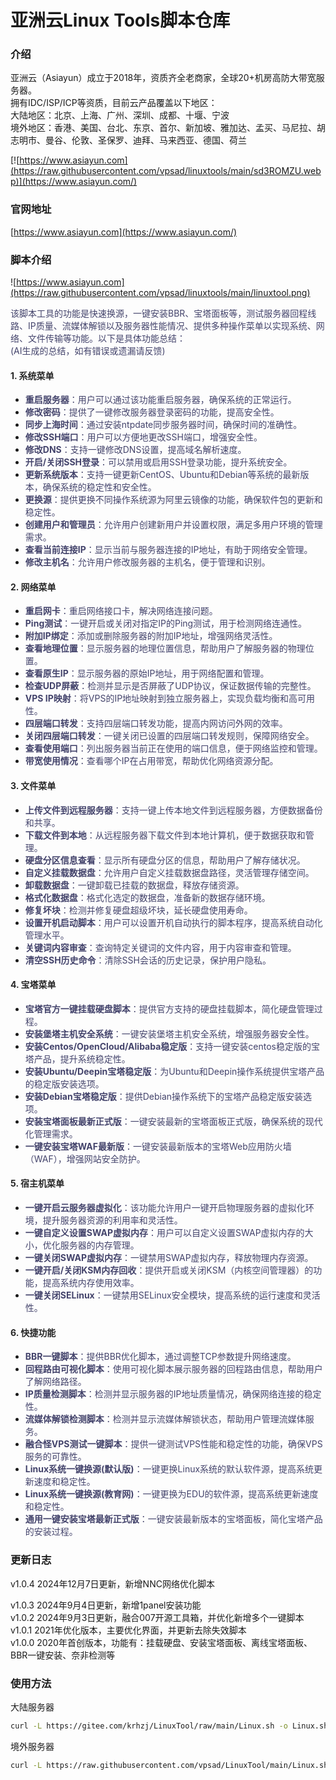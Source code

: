 # 亚洲云Linux Tools脚本仓库

### 介绍

亚洲云（Asiayun）成立于2018年，资质齐全老商家，全球20+机房高防大带宽服务器。  
拥有IDC/ISP/ICP等资质，目前云产品覆盖以下地区：  
大陆地区：北京、上海、广州、深圳、成都、十堰、宁波  
境外地区：香港、美国、台北、东京、首尔、新加坡、雅加达、孟买、马尼拉、胡志明市、曼谷、伦敦、圣保罗、迪拜、马来西亚、德国、荷兰

[![https://www.asiayun.com](https://raw.githubusercontent.com/vpsad/linuxtools/main/sd3ROMZU.webp)](https://www.asiayun.com/)

### 官网地址

[https://www.asiayun.com](https://www.asiayun.com/)

### 脚本介绍
![https://www.asiayun.com](https://raw.githubusercontent.com/vpsad/linuxtools/main/linuxtool.png)

<font style="color:rgb(67, 67, 107);">该脚本工具的功能是快速换源，一键安装BBR、宝塔面板等，测试服务器回程线路、IP质量、流媒体解锁以及服务器性能情况、提供多种操作菜单以实现系统、网络、文件传输等功能。以下是具体功能总结：  
(AI生成的总结，如有错误或遗漏请反馈)
</font>

#### **<font style="color:rgba(0, 0, 0, 0.85);">1. 系统菜单</font>**
+ **<font style="color:rgb(67, 67, 107);">重启服务器</font>**<font style="color:rgb(67, 67, 107);">：用户可以通过该功能重启服务器，确保系统的正常运行。</font>
+ **<font style="color:rgb(67, 67, 107);">修改密码</font>**<font style="color:rgb(67, 67, 107);">：提供了一键修改服务器登录密码的功能，提高安全性。</font>
+ **<font style="color:rgb(67, 67, 107);">同步上海时间</font>**<font style="color:rgb(67, 67, 107);">：通过安装ntpdate同步服务器时间，确保时间的准确性。</font>
+ **<font style="color:rgb(67, 67, 107);">修改SSH端口</font>**<font style="color:rgb(67, 67, 107);">：用户可以方便地更改SSH端口，增强安全性。</font>
+ **<font style="color:rgb(67, 67, 107);">修改DNS</font>**<font style="color:rgb(67, 67, 107);">：支持一键修改DNS设置，提高域名解析速度。</font>
+ **<font style="color:rgb(67, 67, 107);">开启/关闭SSH登录</font>**<font style="color:rgb(67, 67, 107);">：可以禁用或启用SSH登录功能，提升系统安全。</font>
+ **<font style="color:rgb(67, 67, 107);">更新系统版本</font>**<font style="color:rgb(67, 67, 107);">：支持一键更新CentOS、Ubuntu和Debian等系统的最新版本，确保系统的稳定性和安全性。</font>
+ **<font style="color:rgb(67, 67, 107);">更换源</font>**<font style="color:rgb(67, 67, 107);">：提供更换不同操作系统源为阿里云镜像的功能，确保软件包的更新和稳定性。</font>
+ **<font style="color:rgb(67, 67, 107);">创建用户和管理员</font>**<font style="color:rgb(67, 67, 107);">：允许用户创建新用户并设置权限，满足多用户环境的管理需求。</font>
+ **<font style="color:rgb(67, 67, 107);">查看当前连接IP</font>**<font style="color:rgb(67, 67, 107);">：显示当前与服务器连接的IP地址，有助于网络安全管理。</font>
+ **<font style="color:rgb(67, 67, 107);">修改主机名</font>**<font style="color:rgb(67, 67, 107);">：允许用户修改服务器的主机名，便于管理和识别。</font>

#### **<font style="color:rgba(0, 0, 0, 0.85);">2. 网络菜单</font>**
+ **<font style="color:rgb(67, 67, 107);">重启网卡</font>**<font style="color:rgb(67, 67, 107);">：重启网络接口卡，解决网络连接问题。</font>
+ **<font style="color:rgb(67, 67, 107);">Ping测试</font>**<font style="color:rgb(67, 67, 107);">：一键开启或关闭对指定IP的Ping测试，用于检测网络连通性。</font>
+ **<font style="color:rgb(67, 67, 107);">附加IP绑定</font>**<font style="color:rgb(67, 67, 107);">：添加或删除服务器的附加IP地址，增强网络灵活性。</font>
+ **<font style="color:rgb(67, 67, 107);">查看地理位置</font>**<font style="color:rgb(67, 67, 107);">：显示服务器的地理位置信息，帮助用户了解服务器的物理位置。</font>
+ **<font style="color:rgb(67, 67, 107);">查看原生IP</font>**<font style="color:rgb(67, 67, 107);">：显示服务器的原始IP地址，用于网络配置和管理。</font>
+ **<font style="color:rgb(67, 67, 107);">检查UDP屏蔽</font>**<font style="color:rgb(67, 67, 107);">：检测并显示是否屏蔽了UDP协议，保证数据传输的完整性。</font>
+ **<font style="color:rgb(67, 67, 107);">VPS IP映射</font>**<font style="color:rgb(67, 67, 107);">：将VPS的IP地址映射到独立服务器上，实现负载均衡和高可用性。</font>
+ **<font style="color:rgb(67, 67, 107);">四层端口转发</font>**<font style="color:rgb(67, 67, 107);">：支持四层端口转发功能，提高内网访问外网的效率。</font>
+ **<font style="color:rgb(67, 67, 107);">关闭四层端口转发</font>**<font style="color:rgb(67, 67, 107);">：一键关闭已设置的四层端口转发规则，保障网络安全。</font>
+ **<font style="color:rgb(67, 67, 107);">查看使用端口</font>**<font style="color:rgb(67, 67, 107);">：列出服务器当前正在使用的端口信息，便于网络监控和管理。</font>
+ **<font style="color:rgb(67, 67, 107);">带宽使用情况</font>**<font style="color:rgb(67, 67, 107);">：查看哪个IP在占用带宽，帮助优化网络资源分配。</font>

#### **<font style="color:rgba(0, 0, 0, 0.85);">3. 文件菜单</font>**
+ **<font style="color:rgb(67, 67, 107);">上传文件到远程服务器</font>**<font style="color:rgb(67, 67, 107);">：支持一键上传本地文件到远程服务器，方便数据备份和共享。</font>
+ **<font style="color:rgb(67, 67, 107);">下载文件到本地</font>**<font style="color:rgb(67, 67, 107);">：从远程服务器下载文件到本地计算机，便于数据获取和管理。</font>
+ **<font style="color:rgb(67, 67, 107);">硬盘分区信息查看</font>**<font style="color:rgb(67, 67, 107);">：显示所有硬盘分区的信息，帮助用户了解存储状况。</font>
+ **<font style="color:rgb(67, 67, 107);">自定义挂载数据盘</font>**<font style="color:rgb(67, 67, 107);">：允许用户自定义挂载数据盘路径，灵活管理存储空间。</font>
+ **<font style="color:rgb(67, 67, 107);">卸载数据盘</font>**<font style="color:rgb(67, 67, 107);">：一键卸载已挂载的数据盘，释放存储资源。</font>
+ **<font style="color:rgb(67, 67, 107);">格式化数据盘</font>**<font style="color:rgb(67, 67, 107);">：格式化选定的数据盘，准备新的数据存储环境。</font>
+ **<font style="color:rgb(67, 67, 107);">修复坏块</font>**<font style="color:rgb(67, 67, 107);">：检测并修复硬盘超级坏块，延长硬盘使用寿命</font><font style="color:rgb(67, 67, 107);">。</font>
+ **<font style="color:rgb(67, 67, 107);">设置开机启动脚本</font>**<font style="color:rgb(67, 67, 107);">：用户可以设置开机自动执行的脚本程序，提高系统自动化管理水平</font><font style="color:rgb(67, 67, 107);">。</font>
+ **<font style="color:rgb(67, 67, 107);">关键词内容审查</font>**<font style="color:rgb(67, 67, 107);">：查询特定关键词的文件内容，用于内容审查和管理</font><font style="color:rgb(67, 67, 107);">。</font>
+ **<font style="color:rgb(67, 67, 107);">清空SSH历史命令</font>**<font style="color:rgb(67, 67, 107);">：清除SSH会话的历史记录，保护用户隐私。</font>

#### **<font style="color:rgba(0, 0, 0, 0.85);">4. 宝塔菜单</font>**
+ **<font style="color:rgb(67, 67, 107);">宝塔官方一键挂载硬盘脚本</font>**<font style="color:rgb(67, 67, 107);">：提供官方支持的硬盘挂载脚本，简化硬盘管理过程。</font>
+ **<font style="color:rgb(67, 67, 107);">安装堡塔主机安全系统</font>**<font style="color:rgb(67, 67, 107);">：一键安装堡塔主机安全系统，增强服务器安全性。</font>
+ **<font style="color:rgb(67, 67, 107);">安装Centos/OpenCloud/Alibaba稳定版</font>**<font style="color:rgb(67, 67, 107);">：支持一键安装centos稳定版的宝塔产品，提升系统稳定性。</font>
+ **<font style="color:rgb(67, 67, 107);">安装Ubuntu/Deepin宝塔稳定版</font>**<font style="color:rgb(67, 67, 107);">：为Ubuntu和Deepin操作系统提供宝塔产品的稳定版安装选项。</font>
+ **<font style="color:rgb(67, 67, 107);">安装Debian宝塔稳定版</font>**<font style="color:rgb(67, 67, 107);">：提供Debian操作系统下的宝塔产品稳定版安装选项。</font>
+ **<font style="color:rgb(67, 67, 107);">安装宝塔面板最新正式版</font>**<font style="color:rgb(67, 67, 107);">：一键安装最新的宝塔面板正式版，确保系统的现代化管理需求。</font>
+ **<font style="color:rgb(67, 67, 107);">一键安装宝塔WAF最新版</font>**<font style="color:rgb(67, 67, 107);">：一键安装最新版本的宝塔Web应用防火墙（WAF），增强网站安全防护。</font>

#### **<font style="color:rgba(0, 0, 0, 0.85);">5. 宿主机菜单</font>**
+ **<font style="color:rgb(67, 67, 107);">一键开启云服务器虚拟化</font>**<font style="color:rgb(67, 67, 107);">：该功能允许用户一键开启物理服务器的虚拟化环境，提升服务器资源的利用率和灵活性。</font>
+ **<font style="color:rgb(67, 67, 107);">一键自定义设置SWAP虚拟内存</font>**<font style="color:rgb(67, 67, 107);">：用户可以自定义设置SWAP虚拟内存的大小，优化服务器的内存管理。</font>
+ **<font style="color:rgb(67, 67, 107);">一键关闭SWAP虚拟内存</font>**<font style="color:rgb(67, 67, 107);">：一键禁用SWAP虚拟内存，释放物理内存资源。</font>
+ **<font style="color:rgb(67, 67, 107);">一键开启/关闭KSM内存回收</font>**<font style="color:rgb(67, 67, 107);">：提供开启或关闭KSM（内核空间管理器）的功能，提高系统内存使用效率。</font>
+ **<font style="color:rgb(67, 67, 107);">一键关闭SELinux</font>**<font style="color:rgb(67, 67, 107);">：一键禁用SELinux安全模块，提高系统的运行速度和灵活性。</font>

#### **<font style="color:rgba(0, 0, 0, 0.85);">6. 快捷功能</font>**
+ **<font style="color:rgb(67, 67, 107);">BBR一键脚本</font>**<font style="color:rgb(67, 67, 107);">：提供BBR优化脚本，通过调整TCP参数提升网络速度。</font>
+ **<font style="color:rgb(67, 67, 107);">回程路由可视化脚本</font>**<font style="color:rgb(67, 67, 107);">：使用可视化脚本展示服务器的回程路由信息，帮助用户了解网络路径。</font>
+ **<font style="color:rgb(67, 67, 107);">IP质量检测脚本</font>**<font style="color:rgb(67, 67, 107);">：检测并显示服务器的IP地址质量情况，确保网络连接的稳定性。</font>
+ **<font style="color:rgb(67, 67, 107);">流媒体解锁检测脚本</font>**<font style="color:rgb(67, 67, 107);">：检测并显示流媒体解锁状态，帮助用户管理流媒体服务。</font>
+ **<font style="color:rgb(67, 67, 107);">融合怪VPS测试一键脚本</font>**<font style="color:rgb(67, 67, 107);">：提供一键测试VPS性能和稳定性的功能，确保VPS服务的可靠性。</font>
+ **<font style="color:rgb(67, 67, 107);">Linux系统一键换源(默认版)</font>**<font style="color:rgb(67, 67, 107);">：一键更换Linux系统的默认软件源，提高系统更新速度和稳定性。</font>
+ **<font style="color:rgb(67, 67, 107);">Linux系统一键换源(教育网)</font>**<font style="color:rgb(67, 67, 107);">：一键更换为EDU的软件源，提高系统更新速度和稳定性。</font>
+ **<font style="color:rgb(67, 67, 107);">通用一键安装宝塔最新正式版</font>**<font style="color:rgb(67, 67, 107);">：一键安装最新版本的宝塔面板，简化宝塔产品的安装过程。</font>

### 更新日志
v1.0.4 2024年12月7日更新，新增NNC网络优化脚本

v1.0.3 2024年9月4日更新，新增1panel安装功能  
v1.0.2 2024年9月3日更新，融合007开源工具箱，并优化新增多个一键脚本  
v1.0.1 2021年优化版本，主要优化界面，并更新去除失效脚本  
v1.0.0 2020年首创版本，功能有：挂载硬盘、安装宝塔面板、离线宝塔面板、BBR一键安装、奈非检测等  

### 使用方法
大陆服务器
```bash
curl -L https://gitee.com/krhzj/LinuxTool/raw/main/Linux.sh -o Linux.sh && chmod +x Linux.sh && bash Linux.sh
```
境外服务器
```bash
curl -L https://raw.githubusercontent.com/vpsad/LinuxTool/main/Linux.sh -o Linux.sh && chmod +x Linux.sh && bash Linux.sh
```
